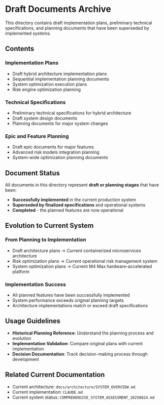 # Draft Documents Archive

This directory contains draft implementation plans, preliminary technical specifications, and planning documents that have been superseded by implemented systems.

## Contents

### Implementation Plans  
- Draft hybrid architecture implementation plans
- Sequential implementation planning documents
- System optimization execution plans
- Risk engine optimization planning

### Technical Specifications
- Preliminary technical specifications for hybrid architecture
- Draft system design documents
- Planning documents for major system changes

### Epic and Feature Planning
- Draft epic documents for major features
- Advanced risk models integration planning
- System-wide optimization planning documents

## Document Status

All documents in this directory represent **draft or planning stages** that have been:
- **Successfully implemented** in the current production system
- **Superseded by finalized specifications** and operational systems
- **Completed** - the planned features are now operational

## Evolution to Current System

### From Planning to Implementation
- Draft architecture plans → Current containerized microservices architecture
- Risk optimization plans → Current operational risk management system  
- System optimization plans → Current M4 Max hardware-accelerated platform

### Implementation Success
- All planned features have been successfully implemented
- System performance exceeds original planning targets
- Architecture implementations match or exceed draft specifications

## Usage Guidelines

- **Historical Planning Reference**: Understand the planning process and evolution
- **Implementation Validation**: Compare original plans with current implementation
- **Decision Documentation**: Track decision-making process through development

## Related Current Documentation

- Current architecture: `docs/architecture/SYSTEM_OVERVIEW.md`  
- Current implementation: `CLAUDE.md`
- Current system status: `COMPREHENSIVE_SYSTEM_ASSESSMENT_20250824.md`